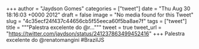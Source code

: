 
+++
author = "Jaydson Gomes"
categories = ["tweet"]
date = "Thu Aug 30 18:16:03 +0000 2012"
draft = false
image = "No media found for this Tweet"
slug = "4c35ecf24f437c44656cb5f55eeca60f5ba8ae7f"
tags = ["tweet"]
title = """Palestra excelente do  @r..."""
tweet = true
tweet_url = "https://twitter.com/jaydson/status/241237863499452416"
+++
Palestra excelente do  @renatomangini #BrazilJS

